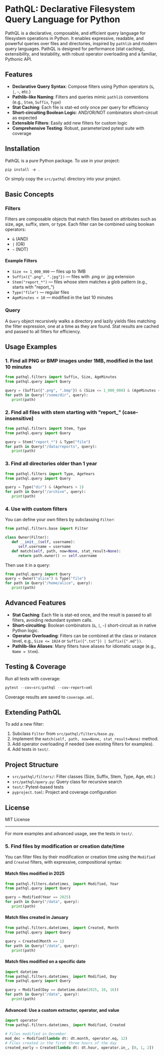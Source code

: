 
# PathQL: Declarative Filesystem Query Language for Python

PathQL is a declarative, composable, and efficient query language for filesystem operations in Python. It enables expressive, readable, and powerful queries over files and directories, inspired by `pathlib` and modern query languages. PathQL is designed for performance (stat caching), extensibility, and testability, with robust operator overloading and a familiar, Pythonic API.

## Features
- **Declarative Query Syntax**: Compose filters using Python operators (`&`, `|`, `~`, etc.)
- **Pathlib-like Naming**: Filters and queries mimic `pathlib` conventions (e.g., `Stem`, `Suffix`, `Type`)
- **Stat Caching**: Each file is stat-ed only once per query for efficiency
- **Short-circuiting Boolean Logic**: AND/OR/NOT combinators short-circuit as expected
- **Extensible Filters**: Easily add new filters for custom logic
- **Comprehensive Testing**: Robust, parameterized pytest suite with coverage

## Installation

PathQL is a pure Python package. To use in your project:

```powershell
pip install -e .
```

Or simply copy the `src/pathql` directory into your project.

## Basic Concepts

### Filters
Filters are composable objects that match files based on attributes such as size, age, suffix, stem, or type. Each filter can be combined using boolean operators:

- `&` (AND)
- `|` (OR)
- `~` (NOT)

#### Example Filters
- `Size <= 1_000_000` — files up to 1MB
- `Suffix({".png", ".jpg"})` — files with .png or .jpg extension
- `Stem("report_*")` — files whose stem matches a glob pattern (e.g., starts with "report_")
- `Type("file")` — regular files
- `AgeMinutes < 10` — modified in the last 10 minutes

### Query
A `Query` object recursively walks a directory and lazily yields files matching the filter expression, one at a time as they are found. Stat results are cached and passed to all filters for efficiency.

## Usage Examples

### 1. Find all PNG or BMP images under 1MB, modified in the last 10 minutes
```python
from pathql.filters import Suffix, Size, AgeMinutes
from pathql.query import Query

query = (Suffix({".png", ".bmp"}) & (Size <= 1_000_000) & (AgeMinutes < 10))
for path in Query("/some/dir", query):
   print(path)
```

### 2. Find all files with stem starting with "report_" (case-insensitive)
```python
from pathql.filters import Stem, Type
from pathql.query import Query

query = Stem("report_*") & Type("file")
for path in Query("/data/reports", query):
   print(path)
```

### 3. Find all directories older than 1 year
```python
from pathql.filters import Type, AgeYears
from pathql.query import Query

query = Type("dir") & (AgeYears > 1)
for path in Query("/archive", query):
   print(path)
```

### 4. Use with custom filters
You can define your own filters by subclassing `Filter`:
```python
from pathql.filters.base import Filter

class Owner(Filter):
   def __init__(self, username):
      self.username = username
   def match(self, path, now=None, stat_result=None):
      return path.owner() == self.username
```

Then use it in a query:
```python
from pathql.query import Query
query = Owner("alice") & Type("file")
for path in Query("/home/alice", query):
   print(path)
```

## Advanced Features

- **Stat Caching**: Each file is stat-ed once, and the result is passed to all filters, avoiding redundant system calls.
- **Short-circuiting**: Boolean combinators (`&`, `|`, `~`) short-circuit as in native Python logic.
- **Operator Overloading**: Filters can be combined at the class or instance level, e.g., `Size <= 1024` or `Suffix({".txt"}) | Suffix({".md"})`.
- **Pathlib-like Aliases**: Many filters have aliases for idiomatic usage (e.g., `Name = Stem`).

## Testing & Coverage

Run all tests with coverage:

```powershell
pytest --cov=src/pathql --cov-report=xml
```

Coverage results are saved to `coverage.xml`.

## Extending PathQL

To add a new filter:
1. Subclass `Filter` from `src/pathql/filters/base.py`.
2. Implement the `match(self, path, now=None, stat_result=None)` method.
3. Add operator overloading if needed (see existing filters for examples).
4. Add tests in `test/`.

## Project Structure

- `src/pathql/filters/`: Filter classes (Size, Suffix, Stem, Type, Age, etc.)
- `src/pathql/query.py`: Query class for recursive search
- `test/`: Pytest-based tests
- `pyproject.toml`: Project and coverage configuration

## License
MIT License

---

For more examples and advanced usage, see the tests in `test/`.

### 5. Find files by modification or creation date/time

You can filter files by their modification or creation time using the `Modified` and `Created` filters, with expressive, compositional syntax:

#### Match files modified in 2025
```python
from pathql.filters.datetimes_ import Modified, Year
from pathql.query import Query

query = Modified(Year == 2025)
for path in Query("/data", query):
   print(path)
```

#### Match files created in January
```python
from pathql.filters.datetimes_ import Created, Month
from pathql.query import Query

query = Created(Month == 1)
for path in Query("/data", query):
   print(path)
```

#### Match files modified on a specific date
```python
import datetime
from pathql.filters.datetimes_ import Modified, Day
from pathql.query import Query

query = Modified(Day == datetime.date(2025, 10, 16))
for path in Query("/data", query):
   print(path)
```

#### Advanced: Use a custom extractor, operator, and value
```python
import operator
from pathql.filters.datetimes_ import Modified, Created

# Files modified in December
mod_dec = Modified(lambda dt: dt.month, operator.eq, 12)
# Files created in the first three hours of the day
created_early = Created(lambda dt: dt.hour, operator.in_, [0, 1, 2])
```
